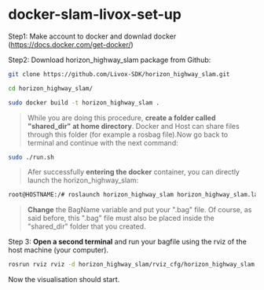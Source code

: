 # docker-slam-livox-set-up

Step1: Make account to docker and downlad docker (https://docs.docker.com/get-docker/)

Step2: Download horizon_highway_slam package from Github:

```sh
git clone https://github.com/Livox-SDK/horizon_highway_slam.git
```

```sh
cd horizon_highway_slam/
```

```sh
sudo docker build -t horizon_highway_slam .
```

> While you are doing this procedure, **create a folder called "shared_dir" at home directory**. Docker and Host can share files through this folder (for example a rosbag file).Now go back to terminal and continue with the next command:


```sh
sudo ./run.sh
```

>Afer successfully **entering the docker** container, you can directly launch the horizon_highway_slam:

```sh
root@HOSTNAME:/# roslaunch horizon_highway_slam horizon_highway_slam.launch BagName:=YouTube_highway_demo.bag IMU:=2
```
> **Change** the BagName variable and put your ".bag" file. Of course, as said before, this ".bag" file must also be placed inside the "shared_dir" folder that you created.

Step 3: **Open a second terminal** and run your bagfile using the rviz of the host machine (your computer). 

```sh
rosrun rviz rviz -d horizon_highway_slam/rviz_cfg/horizon_highway_slam.rviz
```

Now the visualisation should start.